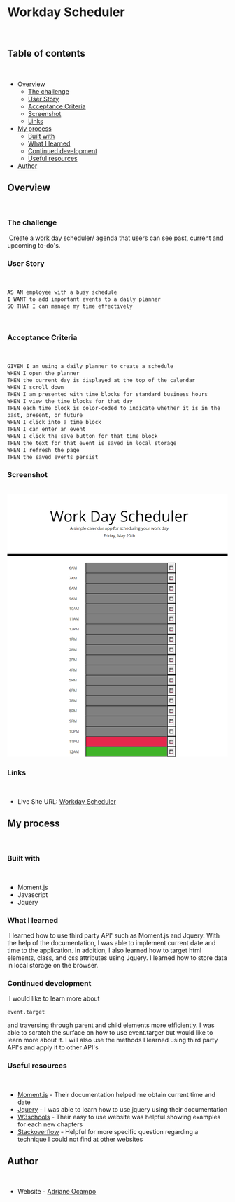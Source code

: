 # Workday Scheduler
​
## Table of contents
​
- [Overview](#overview)
  - [The challenge](#the-challenge)
  - [User Story](#user-story)
  - [Acceptance Criteria](#acceptance-criteria)
  - [Screenshot](#screenshot)
  - [Links](#links)
- [My process](#my-process)
  - [Built with](#built-with)
  - [What I learned](#what-i-learned)
  - [Continued development](#continued-development)
  - [Useful resources](#useful-resources)
- [Author](#author)
​
## Overview
​
### The challenge
​
Create a work day scheduler/ agenda that users can see past, current and upcoming to-do's. 
​
### User Story
​
```
AS AN employee with a busy schedule
I WANT to add important events to a daily planner
SO THAT I can manage my time effectively
```
​
### Acceptance Criteria
​
```
GIVEN I am using a daily planner to create a schedule
WHEN I open the planner
THEN the current day is displayed at the top of the calendar
WHEN I scroll down
THEN I am presented with time blocks for standard business hours
WHEN I view the time blocks for that day
THEN each time block is color-coded to indicate whether it is in the past, present, or future
WHEN I click into a time block
THEN I can enter an event
WHEN I click the save button for that time block
THEN the text for that event is saved in local storage
WHEN I refresh the page
THEN the saved events persist
```
### Screenshot
​
![](./_C__Users_Adriane_Documents_Bootcamp_homework_homework4_Develop_index.html.png)
​
### Links
​
- Live Site URL: [Workday Scheduler](https://ocampoad.github.io/Work_Day_Scheduler/)
​
## My process
​
### Built with
​
- Moment.js
- Javascript
- Jquery
​
### What I learned
​
I learned how to use third party API' such as Moment.js and Jquery. With the help of the documentation, I was able to implement current date and time to the application. In addition, I also learned how to target html elements, class, and css attributes using Jquery. I learned how to store data in local storage on the browser. 
​
### Continued development
​
I would like to learn more about 
```
event.target
``` 
and traversing through parent and child elements more efficiently. I was able to scratch the surface on how to use event.targer but would like to learn more about it. I will also use the methods I learned using third party API's and apply it to other API's
​
### Useful resources
​
- [Moment.js](https://momentjs.com/) - Their documentation helped me obtain current time and date
- [Jquery](https://jquery.com/) - I was able to learn how to use jquery using their documentation
- [W3schools](https://www.w3schools.com/js/default.asp) - Their easy to use website was helpful showing examples for each new chapters
- [Stackoverflow](https://stackoverflow.com/) - Helpful for more specific question regarding a technique I could not find at other websites
​
## Author
​
- Website - [Adriane Ocampo](https://ocampoad.github.io/Adriane_Ocampo_Portfolio/)
​